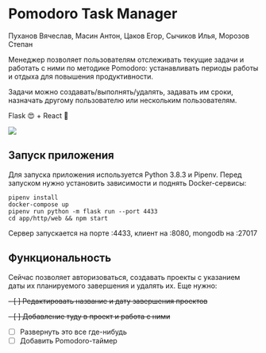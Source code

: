 # Pomodoro Task Manager

Пуханов Вячеслав, Масин Антон, Цаков Егор, Сычиков Илья, Морозов Степан

Менеджер позволяет пользователям отслеживать текущие задачи и работать с ними по методике Pomodoro: устанавливать периоды работы и отдыха для повышения продуктивности.

Задачи можно создавать/выполнять/удалять, задавать им сроки, назначать другому пользователю или нескольким пользователям.

Flask 😍 + React 🥰

![](https://i.imgur.com/NKSdmLn.png)

## Запуск приложения

Для запуска приложения используется Python 3.8.3 и Pipenv. Перед запуском нужно установить зависимости и поднять Docker-сервисы:

    pipenv install
    docker-compose up
    pipenv run python -m flask run --port 4433
    cd app/http/web && npm start
    
Сервер запускается на порте :4433, клиент на :8080, mongodb на :27017

## Функциональность

Сейчас позволяет авторизоваться, создавать проекты с указанием даты их планируемого завершения и удалять их. Еще нужно:

 ~~- [ ] Редактировать название и дату завершения проектов~~
 
 ~~- [ ] Добавление туду в проект и работа с ними~~
 - [ ] Развернуть это все где-нибудь
 - [ ] Добавить Pomodoro-таймер

